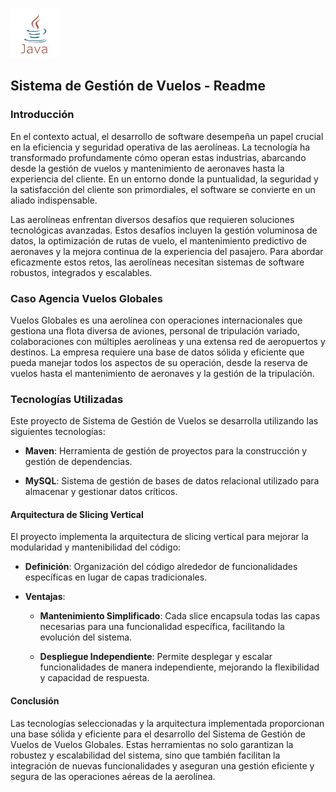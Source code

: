 ![Java](https://raw.githubusercontent.com/David-Albarracin/README_MATERIALS/main/java.png)

## Sistema de Gestión de Vuelos - Readme

### Introducción

En el contexto actual, el desarrollo de software desempeña un papel crucial en la eficiencia y seguridad operativa de las aerolíneas. La tecnología ha transformado profundamente cómo operan estas industrias, abarcando desde la gestión de vuelos y mantenimiento de aeronaves hasta la experiencia del cliente. En un entorno donde la puntualidad, la seguridad y la satisfacción del cliente son primordiales, el software se convierte en un aliado indispensable.

Las aerolíneas enfrentan diversos desafíos que requieren soluciones tecnológicas avanzadas. Estos desafíos incluyen la gestión voluminosa de datos, la optimización de rutas de vuelo, el mantenimiento predictivo de aeronaves y la mejora continua de la experiencia del pasajero. Para abordar eficazmente estos retos, las aerolíneas necesitan sistemas de software robustos, integrados y escalables.


### Caso Agencia Vuelos Globales

Vuelos Globales es una aerolínea con operaciones internacionales que gestiona una flota diversa de aviones, personal de tripulación variado, colaboraciones con múltiples aerolíneas y una extensa red de aeropuertos y destinos. La empresa requiere una base de datos sólida y eficiente que pueda manejar todos los aspectos de su operación, desde la reserva de vuelos hasta el mantenimiento de aeronaves y la gestión de la tripulación.


### Tecnologías Utilizadas

Este proyecto de Sistema de Gestión de Vuelos se desarrolla utilizando las siguientes tecnologías:


- **Maven**: Herramienta de gestión de proyectos para la construcción y gestión de dependencias.

- **MySQL**: Sistema de gestión de bases de datos relacional utilizado para almacenar y gestionar datos críticos.

  

#### Arquitectura de Slicing Vertical

El proyecto implementa la arquitectura de slicing vertical para mejorar la modularidad y mantenibilidad del código:

- **Definición**: Organización del código alrededor de funcionalidades específicas en lugar de capas tradicionales.

- **Ventajas**:
  - **Mantenimiento Simplificado**: Cada slice encapsula todas las capas necesarias para una funcionalidad específica, facilitando la evolución del sistema.
  
  - **Despliegue Independiente**: Permite desplegar y escalar funcionalidades de manera independiente, mejorando la flexibilidad y capacidad de respuesta.
  
    

#### Conclusión

Las tecnologías seleccionadas y la arquitectura implementada proporcionan una base sólida y eficiente para el desarrollo del Sistema de Gestión de Vuelos de Vuelos Globales. Estas herramientas no solo garantizan la robustez y escalabilidad del sistema, sino que también facilitan la integración de nuevas funcionalidades y aseguran una gestión eficiente y segura de las operaciones aéreas de la aerolínea.

